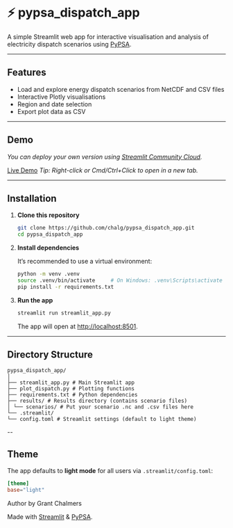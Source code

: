 # ⚡ pypsa_dispatch_app

A simple Streamlit web app for interactive visualisation and analysis of electricity dispatch scenarios using [PyPSA](https://pypsa.org/).

---

## Features

- Load and explore energy dispatch scenarios from NetCDF and CSV files
- Interactive Plotly visualisations
- Region and date selection
- Export plot data as CSV

---

## Demo

_You can deploy your own version using [Streamlit Community Cloud](https://streamlit.io/cloud)._  

[Live Demo](https://chalg-pypsa-dispatch-app-streamlit-app-4arpu2.streamlit.app/) 
_Tip: Right-click or Cmd/Ctrl+Click to open in a new tab._

---

## Installation

1. **Clone this repository**
    ```bash
    git clone https://github.com/chalg/pypsa_dispatch_app.git
    cd pypsa_dispatch_app
    ```

2. **Install dependencies**

    It’s recommended to use a virtual environment:
    ```bash
    python -m venv .venv
    source .venv/bin/activate     # On Windows: .venv\Scripts\activate
    pip install -r requirements.txt
    ```

3. **Run the app**

    ```bash
    streamlit run streamlit_app.py
    ```

    The app will open at [http://localhost:8501](http://localhost:8501).

---

## Directory Structure

```plaintext
pypsa_dispatch_app/
│
├── streamlit_app.py # Main Streamlit app
├── plot_dispatch.py # Plotting functions
├── requirements.txt # Python dependencies
├── results/ # Results directory (contains scenario files)
│ └── scenarios/ # Put your scenario .nc and .csv files here
└── .streamlit/
└── config.toml # Streamlit settings (default to light theme)
```

--

## Theme

The app defaults to **light mode** for all users via `.streamlit/config.toml`:

```toml
[theme]
base="light"
```

Author
by Grant Chalmers


Made with [Streamlit](https://streamlit.io/) & [PyPSA](https://pypsa.org/).